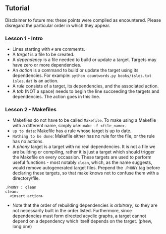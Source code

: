 ## Tutorial  
Disclaimer to future me: these points were compiled as encountered. Please
disregard the particular order in which they appear.  
### Lesson 1 - Intro  
+ Lines starting with `#` are comments.
+ A *target* is a file to be created.
+ A *dependency* is a file needed to build or update a target. Targets may have
zero or more dependencies.
+ An *action* is a command to build or update the target using its dependencies.
For example: `python countwords.py books/isles.txt isles.dat` is an action.
+ A *rule* consists of a target, its dependencies, and the associated action.
+ A *tab* (NOT a space) needs to begin the line succeeding the targets and
dependencies. The action goes in this line.
### Lesson 2 - Makefiles  
+ Makefiles do not have to be called `Makefile`. To make using a Makefile with
a different name, simply use: `make -f <file_name>`.
+ `up to date`: Makefile has a rule whose target is up to date.
+ `Nothing to be done`: Makefile either has no rule for the file, or the rule
has no actions.  
+ A *phony* target is a target with no real dependencies. It is not a file we
are building or compiling, rather it is just a target which should trigger
the Makefile on every occassion. These targets are used to perform useful
functions - most notably `clean`, which, as the name suggests, would remove
autogenerated target files. Prepend the `.PHONY` tag before declaring these
targets, so that make knows not to confuse them with a directory/file.
```make
.PHONY : clean
clean:
  <insert action>
```
+ Note that the order of rebuilding dependencies is *arbitrary*, so they are not
necessarily built in the order listed. Furthermore, since dependencies must form
directed acyclic graphs, a target cannot depend on a dependency which itself
depends on the target. (phew, long one)  
